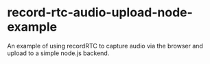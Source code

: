 # record-rtc-audio-upload-node-example
An example of using recordRTC to capture audio via the browser and upload to a simple node.js backend.
